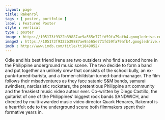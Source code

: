 ```yaml
---
layout: page
title: Rakenrol
tags : [ poster, portfolio ]
label : Featured Poster
style : vertical
type : poster
image : https://105173f9322b39887ae9a565e771fd59fa79afb4.googledrive.com/host/0B_NdsxRj1DjjcEx0UHA4OF9DNzA/fp3/rakenrol.jpg
image2 : https://105173f9322b39887ae9a565e771fd59fa79afb4.googledrive.com/host/0B_NdsxRj1DjjcEx0UHA4OF9DNzA/fp2/rakenrol.jpg
imdb : http://www.imdb.com/title/tt1849052/
---
```


Odie and his best friend Irene are two outsiders who find a second home in the Philippine underground music scene. The two decide to form a band and put together an unlikely crew that consists of the school bully, an ex-punk-turned-barista, and a former-childstar-turned-band-manager. The film follows their misadventures as they face satanic S&M bands, samurai swindlers, narcissistic rockstars, the pretentious Philippine art community and the freakiest music video auteur ever. Co-written by Diego Castillo, the guitarist of one of the Philippines' biggest rock bands SANDWICH, and directed by multi-awarded music video director Quark Henares, Rakenrol is a heartfelt ode to the underground scene both filmmakers spent their formative years in.
